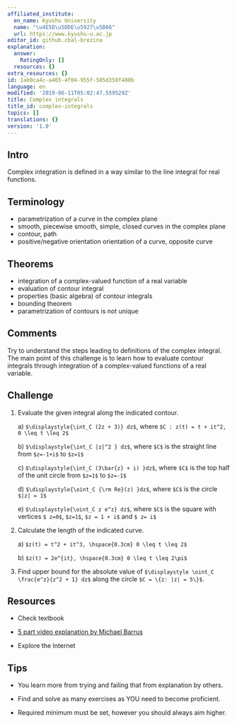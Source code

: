 ```yaml
---
affiliated_institute:
  en_name: Kyushu University
  name: "\u4E5D\u5DDE\u5927\u5B66"
  url: https://www.kyushu-u.ac.jp
editor_id: github.cbal-brezina
explanation:
  answer:
    RatingOnly: []
  resources: {}
extra_resources: {}
id: 1ab0ca4c-a465-4f04-955f-505d350f480b
language: en
modified: '2019-06-11T05:02:47.559529Z'
title: Complex integrals
title_id: complex-integrals
topics: []
translations: {}
version: '1.0'
---
```


## Intro

Complex integration is defined in a way similar to the line integral for real functions.




## Terminology

- parametrization of a curve in the complex plane
- smooth, piecewise smooth, simple, closed curves in the complex plane
- contour, path 
- positive/negative orientation orientation of a curve, opposite curve


## Theorems

- integration of a complex-valued function of a real variable
- evaluation of contour integral
- properties (basic algebra) of contour integrals
- bounding theorem
- parametrization of contours is not unique







## Comments

Try to understand the steps leading to definitions of the complex integral. The main point of this challenge is to learn how to evaluate contour integrals through integration of  a complex-valued functions of a real variable. 



## Challenge

1. Evaluate the given integral along the indicated contour.

   a) `$\displaystyle{\int_C (2z + 3)} dz$`, where `$C : z(t) = t + it^2, 0 \leq t \leq 2$`
   
   b) `$\displaystyle{\int_C |z|^2 } dz$`, where `$C$` is the straight line from `$z=-1+i$` to `$z=1$`
   
   c) `$\displaystyle{\int_C (3\bar{z} + i) }dz$`, where `$C$` is the top half of the unit circle from `$z=1$` to `$z=-1$`
   
   d) `$\displaystyle{\oint_C {\rm Re}(z) }dz$`, where `$C$` is the circle `$|z| = 1$`
   
   e) `$\displaystyle{\oint_C z e^z} dz$`, where `$C$` is the square with vertices `$ z=0$`, `$z=1$`, `$z = 1 + i$` and `$ z= i$`
   
   
2. Calculate the length of the indicated curve.

   a) `$z(t) = t^2 + it^3, \hspace{0.3cm} 0 \leq t \leq 2$`
   
   b) `$z(t) = 2e^{it}, \hspace{0.3cm} 0 \leq t \leq 2\pi$`
   
3. Find upper bound for the absolute value of `$\displaystyle \oint_C \frac{e^z}{z^2 + 1} dz$` along the circle `$C = \{z: |z| = 5\}$`.





## Resources

- Check textbook

- [5 part video explanation by Michael Barrus](https://youtu.be/Iv4n33Pwpcc)

- Explore the Internet

## Tips


- You learn more from trying and failing that from  explanation by others.

- Find and solve as many exercises as YOU need to become proficient.

- Required minimum must be set, however you should always aim higher.

